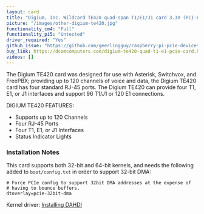 ```yaml
---
layout: card
title: "Digium, Inc. Wildcard TE420 quad-span T1/E1/J1 card 3.3V (PCI-Express) (5th gen)"
picture: "/images/other-digium-te420.jpg"
functionality_cm4: "Full"
functionality_pi5: "Untested"
driver_required: "Yes"
github_issue: "https://github.com/geerlingguy/raspberry-pi-pcie-devices/issues/469"
buy_link: https://dcomcomputers.com/digium-te420-quad-t1-e1-pcie-card.html
videos: []
---
```

The Digium TE420 card was designed for use with Asterisk, Switchvox, and FreePBX; providing up to 120 channels of voice and data, the Digium TE420 card has four standard RJ-45 ports. The Digium TE420 can provide four T1, E1, or J1 interfaces and support 96 T1/J1 or 120 E1 connections.

DIGIUM TE420 FEATURES:
* Supports up to 120 Channels
* Four RJ-45 Ports
* Four T1, E1, or J1 Interfaces
* Status Indicator Lights

### Installation Notes

This card supports both 32-bit and 64-bit kernels, and needs the following added to ```boot/config.txt``` in order to support 32-bit DMA:

```
# Force PCIe config to support 32bit DMA addresses at the expense of
# having to bounce buffers.
dtoverlay=pcie-32bit-dma
```

Kernel driver: [Installing DAHDI](https://support.digium.com/s/article/Installing-DAHDI)

